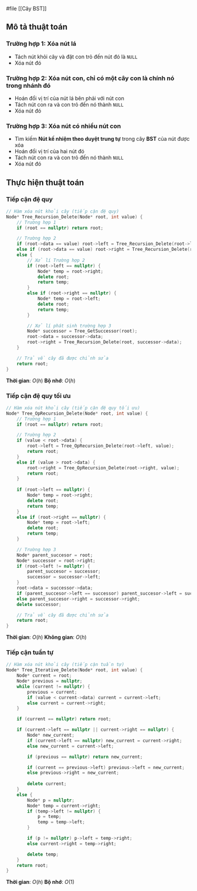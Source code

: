 #file [[Cây BST]]

## **Mô tả thuật toán**
### Trường hợp 1: Xóa nút lá
- Tách nút khỏi cây và đặt con trỏ đến nút đó là `NULL`
- Xóa nút đó
### Trường hợp 2: Xóa nút con, chỉ có một cây con là chính nó trong nhánh đó
- Hoán đổi vị trí của nút lá bên phải với nút con
- Tách nút con ra và con trỏ đến nó thành `NULL`
- Xóa nút đó
### Trường hợp 3: Xóa nút có nhiều nút con
- Tìm kiếm **Nút kế nhiệm theo duyệt trung tự** trong cây **BST** của nút được xóa
- Hoán đổi vị trí của hai nút đó
- Tách nút con ra và con trỏ đến nó thành `NULL`
- Xóa nút đó

## **Thực hiện thuật toán**
### Tiếp cận đệ quy
``` cpp
// Hàm xóa nút khỏi cây (tiếp cận đệ quy)
Node* Tree_Recursion_Delete(Node* root, int value) {
    // Trường hợp 1
    if (root == nullptr) return root;

    // Trường hợp 2
    if (root->data == value) root->left = Tree_Recursion_Delete(root->left, value);
    else if (root->data == value) root->right = Tree_Recursion_Delete(root->right, value);
    else {
        // Xử lí Trường hợp 2
        if (root->left == nullptr) {
            Node* temp = root->right;
            delete root;
            return temp;
        }
        else if (root->right == nullptr) {
            Node* temp = root->left;
            delete root;
            return temp;
        }

        // Xử lí phát sinh trường hợp 3
        Node* successor = Tree_GetSuccessor(root);
        root->data = successor->data;
        root->right = Tree_Recursion_Delete(root, successor->data);
    }

    // Trả về cây đã được chỉnh sửa
    return root;
}
```

**Thời gian**: $O(h)$
**Bộ nhớ**: $O(h)$
### Tiếp cận đệ quy tối ưu
``` cpp
// Hàm xóa nút khỏi cây (tiếp cận đệ quy tối ưu)
Node* Tree_OpRecursion_Delete(Node* root, int value) {
    // Trường hợp 1
    if (root == nullptr) return root;

    // Trường hợp 2
    if (value < root->data) {
        root->left = Tree_OpRecursion_Delete(root->left, value);
        return root;
    }
    else if (value > root->data) {
        root->right = Tree_OpRecursion_Delete(root->right, value);
        return root;
    }
    
    if (root->left == nullptr) {
        Node* temp = root->right;
        delete root;
        return temp;
    }
    else if (root->right == nullptr) {
        Node* temp = root->left;
        delete root;
        return temp;
    }

    // Trường hợp 3
    Node* parent_succesor = root;
    Node* successor = root->right;
    if (root->left != nullptr) {
        parent_succesor = successor;
        successor = successor->left;
    }
    root->data = successor->data;
    if (parent_succesor->left == successor) parent_succesor->left = successor->right;
    else parent_succesor->right = successor->right;
    delete successor;

    // Trả về cây đã được chỉnh sửa
    return root;
}
```

**Thời gian**: $O(h)$
**Không gian**: $O(h)$
### Tiếp cận tuần tự
``` cpp
// Hàm xóa nút khỏi cây (tiếp cận tuần tự)
Node* Tree_Iterative_Delete(Node* root, int value) {
    Node* current = root;
    Node* previous = nullptr;
    while (current != nullptr) {
        previous = current;
        if (value < current->data) current = current->left;
        else current = current->right;
    }

    if (current == nullptr) return root;

    if (current->left == nullptr || current->right == nullptr) {
        Node* new_current;
        if (current->left == nullptr) new_current = current->right;
        else new_current = current->left;

        if (previous == nullptr) return new_current;

        if (current == previous->left) previous->left = new_current;
        else previous->right = new_current;
        
        delete current;
    }
    else {
        Node* p = nullptr;
        Node* temp = current->right;
        if (temp->left != nullptr) {
            p = temp;
            temp = temp->left;
        }

        if (p != nullptr) p->left = temp->right;
        else current->right = temp->right;

        delete temp;
    }
    return root;
}
```

**Thời gian**: $O(h)$
**Bộ nhớ**: $O(1)$

